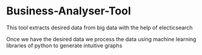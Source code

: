 # Business-Analyser-Tool

This tool extracts desired data from big data with the help of electicsearch

Once we have the desired data we process the data using machine learning libraries of python to generate intuitive graphs
